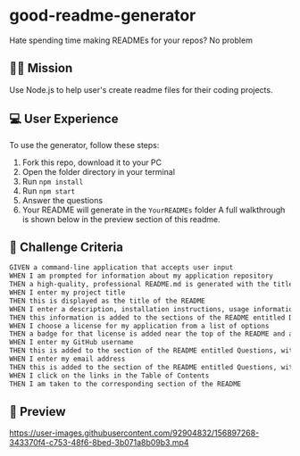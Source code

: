 # good-readme-generator
Hate spending time making READMEs for your repos? No problem
## 👨‍💻 Mission
Use Node.js to help user's create readme files for their coding projects.
## 💻 User Experience
To use the generator, follow these steps:
1. Fork this repo, download it to your PC
2. Open the folder directory in your terminal
3. Run ``npm install``
4. Run ``npm start``
5. Answer the questions
6. Your README will generate in the ``YourREADMEs`` folder
A full walkthrough is shown below in the preview section of this readme.

## 🏁 Challenge Criteria
```md
GIVEN a command-line application that accepts user input
WHEN I am prompted for information about my application repository
THEN a high-quality, professional README.md is generated with the title of my project and sections entitled Description, Table of Contents, Installation, Usage, License, Contributing, Tests, and Questions
WHEN I enter my project title
THEN this is displayed as the title of the README
WHEN I enter a description, installation instructions, usage information, contribution guidelines, and test instructions
THEN this information is added to the sections of the README entitled Description, Installation, Usage, Contributing, and Tests
WHEN I choose a license for my application from a list of options
THEN a badge for that license is added near the top of the README and a notice is added to the section of the README entitled License that explains which license the application is covered under
WHEN I enter my GitHub username
THEN this is added to the section of the README entitled Questions, with a link to my GitHub profile
WHEN I enter my email address
THEN this is added to the section of the README entitled Questions, with instructions on how to reach me with additional questions
WHEN I click on the links in the Table of Contents
THEN I am taken to the corresponding section of the README
```
## 🎨 Preview
https://user-images.githubusercontent.com/92904832/156897268-343370f4-c753-48f6-8bed-3b071a8b09b3.mp4

